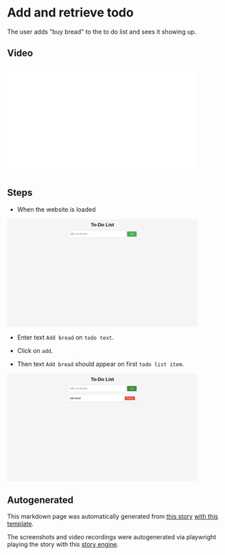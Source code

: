 # Add and retrieve todo

The user adds "buy bread" to the to do list
and sees it showing up.


## Video

<img 
   src="https://raw.githubusercontent.com/hitchdev/examples/main/website/screenshots/add-and-retrieve-todo.gif"
   height="250px"
/>

## Steps


* When the website is loaded

<img 
  src="https://raw.githubusercontent.com/hitchdev/examples/main/website/screenshots/add-and-retrieve-todo-0-load_website.png"
  height="250px"
/>

* Enter text `Add bread` on `todo text`.

* Click on `add`.

* Then text `Add bread` should appear on first `todo list item`.


<img 
  src="https://raw.githubusercontent.com/hitchdev/examples/main/website/screenshots/add-and-retrieve-todo-3-should_appear.png"
  height="250px"
/>




## Autogenerated

This markdown page was automatically generated from [this story](https://github.com/hitchdev/examples/blob/main/website/story/add-todo.story) [with this template](https://github.com/hitchdev/examples/blob/main/website/hitch/docstory.yml).

The screenshots and video recordings were autogenerated via playwright playing the story with this [story engine](https://github.com/hitchdev/examples/blob/main/website/hitch/engine.py).
